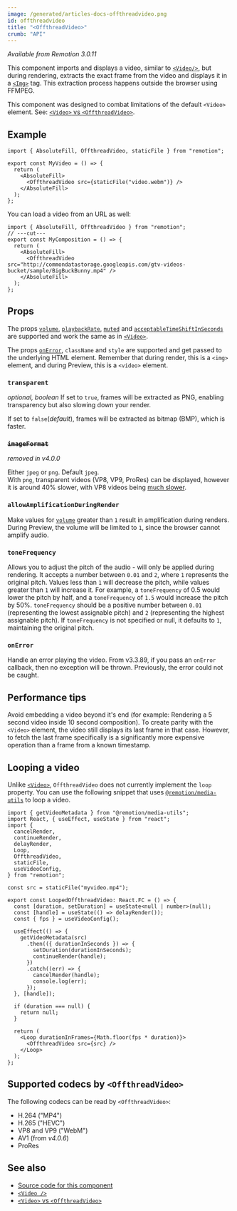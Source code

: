 ```yaml
---
image: /generated/articles-docs-offthreadvideo.png
id: offthreadvideo
title: "<OffthreadVideo>"
crumb: "API"
---
```


_Available from Remotion 3.0.11_

This component imports and displays a video, similar to [`<Video/>`](/docs/video), but during rendering, extracts the exact frame from the video and displays it in a [`<Img>`](/docs/img) tag. This extraction process happens outside the browser using FFMPEG.

This component was designed to combat limitations of the default `<Video>` element. See: [`<Video>` vs `<OffthreadVideo>`](/docs/video-vs-offthreadvideo).

## Example

```tsx twoslash
import { AbsoluteFill, OffthreadVideo, staticFile } from "remotion";

export const MyVideo = () => {
  return (
    <AbsoluteFill>
      <OffthreadVideo src={staticFile("video.webm")} />
    </AbsoluteFill>
  );
};
```

You can load a video from an URL as well:

```tsx twoslash
import { AbsoluteFill, OffthreadVideo } from "remotion";
// ---cut---
export const MyComposition = () => {
  return (
    <AbsoluteFill>
      <OffthreadVideo src="http://commondatastorage.googleapis.com/gtv-videos-bucket/sample/BigBuckBunny.mp4" />
    </AbsoluteFill>
  );
};
```

## Props

The props [`volume`](/docs/video#volume), [`playbackRate`](/docs/video#playbackrate), [`muted`](/docs/video#muted) and [`acceptableTimeShiftInSeconds`](/docs/video#acceptabletimeshiftinseconds) are supported and work the same as in [`<Video>`](/docs/video).

The props [`onError`](/docs/img#onerror), `className` and `style` are supported and get passed to the underlying HTML element. Remember that during render, this is a `<img>` element, and during Preview, this is a `<video>` element.

### `transparent`<AvailableFrom v="4.0.0" />

_optional, boolean_
If set to `true`, frames will be extracted as PNG, enabling transparency but also slowing down your render.

If set to `false`(_default_), frames will be extracted as bitmap (BMP), which is faster.

### ~~`imageFormat` <AvailableFrom v="3.0.22" />~~

_removed in v4.0.0_

Either `jpeg` or `png`. Default `jpeg`.  
With `png`, transparent videos (VP8, VP9, ProRes) can be displayed, however it is around 40% slower, with VP8 videos being [much slower](/docs/slow-method-to-extract-frame).

### `allowAmplificationDuringRender`<AvailableFrom v="3.3.17" />

Make values for [`volume`](/docs/video#volume) greater than `1` result in amplification during renders.  
During Preview, the volume will be limited to `1`, since the browser cannot amplify audio.

### `toneFrequency`<AvailableFrom v="4.0.47"/>

Allows you to adjust the pitch of the audio - will only be applied during rendering. It accepts a number between `0.01` and `2`, where `1` represents the original pitch. Values less than `1` will decrease the pitch, while values greater than `1` will increase it.
For example, a `toneFrequency` of 0.5 would lower the pitch by half, and a `toneFrequency` of `1.5` would increase the pitch by 50%.
`toneFrequency` should be a positive number between `0.01` (representing the lowest assignable pitch) and `2` (representing the highest assignable pitch). If `toneFrequency` is not specified or null, it defaults to `1`, maintaining the original pitch.

### `onError`

Handle an error playing the video. From v3.3.89, if you pass an `onError` callback, then no exception will be thrown. Previously, the error could not be caught.

## Performance tips

Avoid embedding a video beyond it's end (for example: Rendering a 5 second video inside 10 second composition). To create parity with the `<Video>` element, the video still displays its last frame in that case. However, to fetch the last frame specifically is a significantly more expensive operation than a frame from a known timestamp.

## Looping a video

Unlike [`<Video>`](/docs/video), `OffthreadVideo` does not currently implement the `loop` property. You can use the following snippet that uses [`@remotion/media-utils`](/docs/media-utils/) to loop a video.

```tsx twoslash title="LoopedOffthreadVideo.tsx"
import { getVideoMetadata } from "@remotion/media-utils";
import React, { useEffect, useState } from "react";
import {
  cancelRender,
  continueRender,
  delayRender,
  Loop,
  OffthreadVideo,
  staticFile,
  useVideoConfig,
} from "remotion";

const src = staticFile("myvideo.mp4");

export const LoopedOffthreadVideo: React.FC = () => {
  const [duration, setDuration] = useState<null | number>(null);
  const [handle] = useState(() => delayRender());
  const { fps } = useVideoConfig();

  useEffect(() => {
    getVideoMetadata(src)
      .then(({ durationInSeconds }) => {
        setDuration(durationInSeconds);
        continueRender(handle);
      })
      .catch((err) => {
        cancelRender(handle);
        console.log(err);
      });
  }, [handle]);

  if (duration === null) {
    return null;
  }

  return (
    <Loop durationInFrames={Math.floor(fps * duration)}>
      <OffthreadVideo src={src} />
    </Loop>
  );
};
```

## Supported codecs by `<OffthreadVideo>`

The following codecs can be read by `<OffthreadVideo>`:

- H.264 ("MP4")
- H.265 ("HEVC")
- VP8 and VP9 ("WebM")
- AV1 (from _v4.0.6_)
- ProRes

## See also

- [Source code for this component](https://github.com/remotion-dev/remotion/blob/main/packages/core/src/video/OffthreadVideo.tsx)
- [`<Video />`](/docs/video)
- [`<Video>` vs `<OffthreadVideo>`](/docs/video-vs-offthreadvideo)
